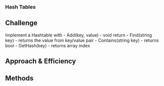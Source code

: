 ### Hash Tables

## Challenge

Implement a Hashtable with
	- Add(key, value) - void return
	- Find(string key) - returns the value from key/value pair
	- Contains(string key) - returns bool
	- GetHash(key) - returns array index 

## Approach & Efficiency



## Methods


 
